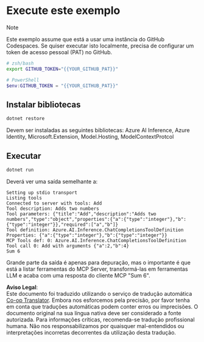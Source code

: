 <!--
CO_OP_TRANSLATOR_METADATA:
{
  "original_hash": "c40c54fa74ded9c223bc0ebfc8a2de7c",
  "translation_date": "2025-07-13T19:02:47+00:00",
  "source_file": "03-GettingStarted/03-llm-client/solution/dotnet/README.md",
  "language_code": "pt"
}
-->
# Execute este exemplo

> [!NOTE]
> Este exemplo assume que está a usar uma instância do GitHub Codespaces. Se quiser executar isto localmente, precisa de configurar um token de acesso pessoal (PAT) no GitHub.
>
> ```bash
> # zsh/bash
> export GITHUB_TOKEN="{{YOUR_GITHUB_PAT}}"
> ```
>
> ```powershell
> # PowerShell
> $env:GITHUB_TOKEN = "{{YOUR_GITHUB_PAT}}"
> ```

## Instalar bibliotecas

```sh
dotnet restore
```

Devem ser instaladas as seguintes bibliotecas: Azure AI Inference, Azure Identity, Microsoft.Extension, Model.Hosting, ModelContextProtcol

## Executar

```sh 
dotnet run
```

Deverá ver uma saída semelhante a:

```text
Setting up stdio transport
Listing tools
Connected to server with tools: Add
Tool description: Adds two numbers
Tool parameters: {"title":"Add","description":"Adds two numbers","type":"object","properties":{"a":{"type":"integer"},"b":{"type":"integer"}},"required":["a","b"]}
Tool definition: Azure.AI.Inference.ChatCompletionsToolDefinition
Properties: {"a":{"type":"integer"},"b":{"type":"integer"}}
MCP Tools def: 0: Azure.AI.Inference.ChatCompletionsToolDefinition
Tool call 0: Add with arguments {"a":2,"b":4}
Sum 6
```

Grande parte da saída é apenas para depuração, mas o importante é que está a listar ferramentas do MCP Server, transformá-las em ferramentas LLM e acaba com uma resposta do cliente MCP "Sum 6".

**Aviso Legal**:  
Este documento foi traduzido utilizando o serviço de tradução automática [Co-op Translator](https://github.com/Azure/co-op-translator). Embora nos esforcemos pela precisão, por favor tenha em conta que traduções automáticas podem conter erros ou imprecisões. O documento original na sua língua nativa deve ser considerado a fonte autorizada. Para informações críticas, recomenda-se tradução profissional humana. Não nos responsabilizamos por quaisquer mal-entendidos ou interpretações incorretas decorrentes da utilização desta tradução.